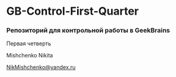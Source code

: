 # GB-Control-First-Quarter

### Репозиторий для контрольной работы в GeekBrains

Первая четверть

Mishchenko Nikita

NikMishchenko@yandex.ru